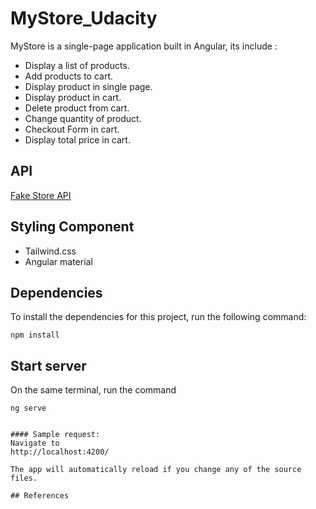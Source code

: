 # MyStore_Udacity

MyStore is a single-page application built in Angular, its include : 

- Display a list of products.
- Add products to cart.
- Display product in single page.
- Display product in cart.
- Delete product from cart.
- Change quantity of product.
- Checkout Form in cart.
- Display total price in cart.

## API 
[Fake Store API](https://fakestoreapi.com/)
## Styling Component 

- Tailwind.css
- Angular material

## Dependencies 

To install the dependencies for this project, run the following command: 
```
npm install
```

## Start server
On the same terminal, run the command
   ```
ng serve
     

#### Sample request:
Navigate to 
http://localhost:4200/

The app will automatically reload if you change any of the source files.

## References




